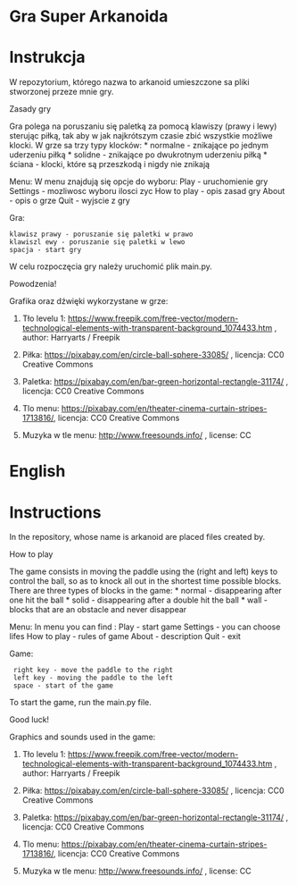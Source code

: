 # Gra Super Arkanoida

# Instrukcja

W repozytorium, którego nazwa to arkanoid umieszczone sa pliki stworzonej przeze mnie gry.

Zasady gry

Gra polega na poruszaniu się paletką za pomocą klawiszy (prawy i lewy) sterując piłką, tak aby w jak najkrótszym czasie zbić wszystkie
możliwe klocki. W grze sa trzy typy klocków:
    * normalne - znikające po jednym uderzeniu piłką
    * solidne - znikające po dwukrotnym uderzeniu piłką
    * ściana - klocki, które są przeszkodą i nigdy nie znikają

Menu:
W menu znajdują się opcje do wyboru:
    Play - uruchomienie gry
    Settings - mozliwosc wyboru ilosci zyc
    How to play - opis zasad gry
    About - opis o grze
    Quit - wyjscie z gry

Gra:

    klawisz prawy - poruszanie się paletki w prawo
    klawiszl ewy - poruszanie się paletki w lewo
    spacja - start gry

W celu rozpoczęcia gry należy uruchomić plik main.py.

Powodzenia!


Grafika oraz dźwięki wykorzystane w grze:

1. Tło levelu 1: https://www.freepik.com/free-vector/modern-technological-elements-with-transparent-background_1074433.htm , author: Harryarts / Freepik

2. Piłka: https://pixabay.com/en/circle-ball-sphere-33085/ , licencja: CC0 Creative Commons

3. Paletka: https://pixabay.com/en/bar-green-horizontal-rectangle-31174/ , licencja: CC0 Creative Commons

4. Tlo menu: https://pixabay.com/en/theater-cinema-curtain-stripes-1713816/, licencja: CC0 Creative Commons

5. Muzyka w tle menu: http://www.freesounds.info/ , license: CC



# English

# Instructions

In the repository, whose name is arkanoid are placed files created by.

How to play

The game consists in moving the paddle using the (right and left) keys to control the ball, so as to knock all out in the shortest time possible
blocks. There are three types of blocks in the game:
     * normal - disappearing after one hit the ball
     * solid - disappearing after a double hit the ball
     * wall - blocks that are an obstacle and never disappear

Menu:
In menu you can find :
    Play - start game
    Settings - you can choose lifes
    How to play - rules of game
    About - description
    Quit - exit

Game:

     right key - move the paddle to the right
     left key - moving the paddle to the left
     space - start of the game

To start the game, run the main.py file.

Good luck!


Graphics and sounds used in the game:

1. Tło levelu 1: https://www.freepik.com/free-vector/modern-technological-elements-with-transparent-background_1074433.htm , author: Harryarts / Freepik

2. Piłka: https://pixabay.com/en/circle-ball-sphere-33085/ , licencja: CC0 Creative Commons

3. Paletka: https://pixabay.com/en/bar-green-horizontal-rectangle-31174/ , licencja: CC0 Creative Commons

4. Tlo menu: https://pixabay.com/en/theater-cinema-curtain-stripes-1713816/, licencja: CC0 Creative Commons

5. Muzyka w tle menu: http://www.freesounds.info/ , license: CC

